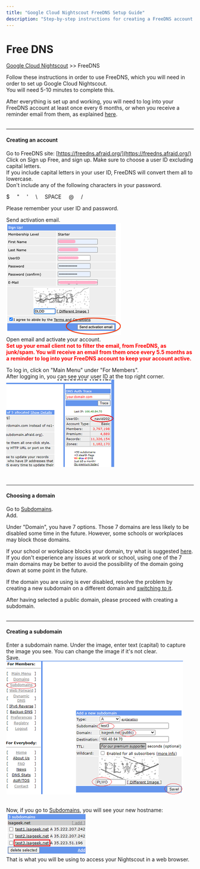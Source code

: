```yaml
---
title: "Google Cloud Nightscout FreeDNS Setup Guide"
description: "Step-by-step instructions for creating a FreeDNS account and setting up a subdomain to access your Nightscout site—complete setup in under 10 minutes."
---
```


# Free DNS
[Google Cloud Nightscout](./GoogleCloud.md) >> FreeDNS  

Follow these instructions in order to use FreeDNS, which you will need in order to set up Google Cloud Nightscout.  
You will need 5-10 minutes to complete this.  

After everything is set up and working, you will need to log into your FreeDNS account at least once every 6 months, or when you receive a reminder email from them, as explained [here](./FreeDNS_Min_Login.md).  
<br/>  
  
---  

#### **Creating an account**  
Go to FreeDNS site: [https://freedns.afraid.org/](https://freedns.afraid.org/)  
Click on Sign up Free, and sign up.  Make sure to choose a user ID excluding capital letters.  
If you include capital letters in your user ID, FreeDNS will convert them all to lowercase.  
Don't include any of the following characters in your password.  

$ &nbsp; &nbsp; \" &nbsp; &nbsp; \' &nbsp; &nbsp; \\  &nbsp; &nbsp; SPACE &nbsp; &nbsp; @ &nbsp; &nbsp; /  
  
Please remember your user ID and password.  
  
Send activation email.  
![FreeDNS1](./images/FreeDNS1.png)  
Open email and activate your account.  
**<span style="color:red">Set up your email client not to filter the email, from FreeDNS, as junk/spam.  You will receive an email from them once every 5.5 months as a reminder to log into your FreeDNS account to keep your account active.</span>**  
  
To log in, click on "Main Menu" under "For Members".  
After logging in, you can see your user ID at the top right corner.  
![FD_userID](./images/FD_userID.png)  
  
<br/>  

---  

#### **Choosing a domain**    
Go to [Subdomains](https://freedns.afraid.org/subdomain/).  
Add.  
  
Under "Domain", you have 7 options.  Those 7 domains are less likely to be disabled some time in the future.  However, some schools or workplaces may block those domains.  

If your school or workplace blocks your domain, try what is suggested [here](./FD_Domains.md).  
If you don't experience any issues at work or school, using one of the 7 main domains may be better to avoid the possibility of the domain going down at some point in the future.  
  
If the domain you are using is ever disabled, resolve the problem by creating a new subdomain on a different domain and [switching to it](./ChangeHostname.md).  
  
After having selected a public domain, please proceed with creating a subdomain.  
<br/>  
  
---  
  
#### **Creating a subdomain**    
Enter a subdomain name.  Under the image, enter text (capital) to capture the image you see.  You can change the image if it's not clear.  
Save.  
![FreeDNS2](./images/FreeDNS2.png)  
<br/>  
  
Now, if you go to [Subdomains](https://freedns.afraid.org/subdomain/), you will see your new hostname:  
![FD_hostname](./images/FD_hostname.png)  
That is what you will be using to access your Nightscout in a web browser.  
  
